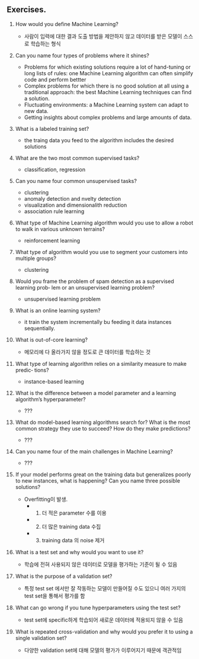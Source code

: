 
## Exercises.   
1.  How would you define Machine Learning?
    - 사람이 입력에 대한 결과 도출 방법을 제안하지 않고 데이터를 받은 모델이 스스로 학습하는 형식 

2. Can you name four types of problems where it shines?
   - Problems for which existing solutions require a lot of hand-tuning or long lists of rules: one Machine Learning algorithm can often simplify code and perform bettter
   - Complex problems for which there is no good solution at all using a traditional approach: the best Machine Learning techniques can find a solution.
   - Fluctuating environments: a Machine Learning system can adapt to new data.
   - Getting insights about complex problems and large amounts of data.

3. What is a labeled training set?
    - the traing data you feed to the algorithm includes the desired solutions
4. What are the two most common supervised tasks?
   - classification, regression
5. Can you name four common unsupervised tasks?
   - clustering
   - anomaly detection and nvelty detection
   - visualization and dimensionalith reduction
   - association rule learning
6. What type of Machine Learning algorithm would you use to allow a robot to walk in various unknown terrains?
   - reinforcement learning
7. What type of algorithm would you use to segment your customers into multiple
groups?
    - clustering
8. Would you frame the problem of spam detection as a supervised learning prob‐
lem or an unsupervised learning problem?
    - unsupervised learning problem
9. What is an online learning system?
    - it train the system incrementally bu feeding it data instances sequentially. 
10. What is out-of-core learning?
    - 메모리에 다 올라가지 않을 정도로 큰 데이터를 학습하는 것
11. What type of learning algorithm relies on a similarity measure to make predic‐
tions?
    - instance-based learning
12. What is the difference between a model parameter and a learning algorithm’s
hyperparameter?
    - ???
13. What do model-based learning algorithms search for? What is the most common
strategy they use to succeed? How do they make predictions?
    - ???
14. Can you name four of the main challenges in Machine Learning?
    - ???
15. If your model performs great on the training data but generalizes poorly to new
instances, what is happening? Can you name three possible solutions?
    - Overfitting이 발생. 
      - 1. 더 적은 parameter 수를 이용
      - 2. 더 많은 training data 수집
      - 3. training data 의 noise 제거 
16. What is a test set and why would you want to use it?
    - 학습에 전혀 사용되지 않은 데이터로 모델을 평가하는 기준이 될 수 있음
17. What is the purpose of a validation set?
    - 특정 test set 에서만 잘 작동하는 모델이 만들어질 수도 있으니 여러 가지의 test set을 통해서 평가를 함
18. What can go wrong if you tune hyperparameters using the test set?
    - test set에 specific하게 학습되어 새로운 데이터에 적용되지 않을 수 있음
19. What is repeated cross-validation and why would you prefer it to using a single
validation set?
    - 다양한 validation set에 대해 모델의 평가가 이루어지기 때문에 객관적임
    
